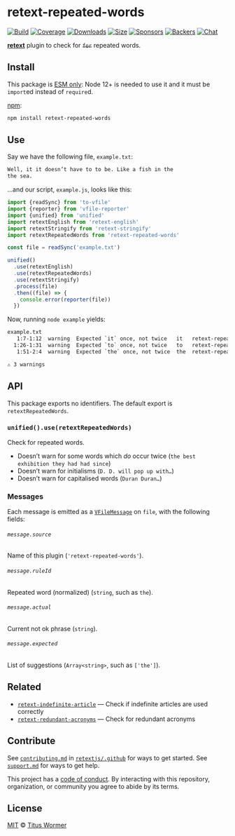 # retext-repeated-words

[![Build][build-badge]][build]
[![Coverage][coverage-badge]][coverage]
[![Downloads][downloads-badge]][downloads]
[![Size][size-badge]][size]
[![Sponsors][sponsors-badge]][collective]
[![Backers][backers-badge]][collective]
[![Chat][chat-badge]][chat]

[**retext**][retext] plugin to check for ~~`for`~~ repeated words.

## Install

This package is [ESM only](https://gist.github.com/sindresorhus/a39789f98801d908bbc7ff3ecc99d99c):
Node 12+ is needed to use it and it must be `import`ed instead of `require`d.

[npm][]:

```sh
npm install retext-repeated-words
```

## Use

Say we have the following file, `example.txt`:

```txt
Well, it it doesn’t have to to be. Like a fish in the
the sea.
```

…and our script, `example.js`, looks like this:

```js
import {readSync} from 'to-vfile'
import {reporter} from 'vfile-reporter'
import {unified} from 'unified'
import retextEnglish from 'retext-english'
import retextStringify from 'retext-stringify'
import retextRepeatedWords from 'retext-repeated-words'

const file = readSync('example.txt')

unified()
  .use(retextEnglish)
  .use(retextRepeatedWords)
  .use(retextStringify)
  .process(file)
  .then((file) => {
    console.error(reporter(file))
  })
```

Now, running `node example` yields:

```txt
example.txt
   1:7-1:12  warning  Expected `it` once, not twice   it   retext-repeated-words
  1:26-1:31  warning  Expected `to` once, not twice   to   retext-repeated-words
   1:51-2:4  warning  Expected `the` once, not twice  the  retext-repeated-words

⚠ 3 warnings
```

## API

This package exports no identifiers.
The default export is `retextRepeatedWords`.

### `unified().use(retextRepeatedWords)`

Check for repeated words.

*   Doesn’t warn for some words which *do* occur twice (`the best exhibition
    they had had since`)
*   Doesn’t warn for initialisms (`D. D. will pop up with…`)
*   Doesn’t warn for capitalised words (`Duran Duran…`)

### Messages

Each message is emitted as a [`VFileMessage`][message] on `file`, with the
following fields:

###### `message.source`

Name of this plugin (`'retext-repeated-words'`).

###### `message.ruleId`

Repeated word (normalized) (`string`, such as `the`).

###### `message.actual`

Current not ok phrase (`string`).

###### `message.expected`

List of suggestions (`Array<string>`, such as `['the']`).

## Related

*   [`retext-indefinite-article`](https://github.com/retextjs/retext-indefinite-article)
    — Check if indefinite articles are used correctly
*   [`retext-redundant-acronyms`](https://github.com/retextjs/retext-redundant-acronyms)
    — Check for redundant acronyms

## Contribute

See [`contributing.md`][contributing] in [`retextjs/.github`][health] for ways
to get started.
See [`support.md`][support] for ways to get help.

This project has a [code of conduct][coc].
By interacting with this repository, organization, or community you agree to
abide by its terms.

## License

[MIT][license] © [Titus Wormer][author]

<!-- Definitions -->

[build-badge]: https://github.com/retextjs/retext-repeated-words/workflows/main/badge.svg

[build]: https://github.com/retextjs/retext-repeated-words/actions

[coverage-badge]: https://img.shields.io/codecov/c/github/retextjs/retext-repeated-words.svg

[coverage]: https://codecov.io/github/retextjs/retext-repeated-words

[downloads-badge]: https://img.shields.io/npm/dm/retext-repeated-words.svg

[downloads]: https://www.npmjs.com/package/retext-repeated-words

[size-badge]: https://img.shields.io/bundlephobia/minzip/retext-repeated-words.svg

[size]: https://bundlephobia.com/result?p=retext-repeated-words

[sponsors-badge]: https://opencollective.com/unified/sponsors/badge.svg

[backers-badge]: https://opencollective.com/unified/backers/badge.svg

[collective]: https://opencollective.com/unified

[chat-badge]: https://img.shields.io/badge/chat-discussions-success.svg

[chat]: https://github.com/retextjs/retext/discussions

[npm]: https://docs.npmjs.com/cli/install

[health]: https://github.com/retextjs/.github

[contributing]: https://github.com/retextjs/.github/blob/HEAD/contributing.md

[support]: https://github.com/retextjs/.github/blob/HEAD/support.md

[coc]: https://github.com/retextjs/.github/blob/HEAD/code-of-conduct.md

[license]: license

[author]: https://wooorm.com

[retext]: https://github.com/retextjs/retext

[message]: https://github.com/vfile/vfile-message
